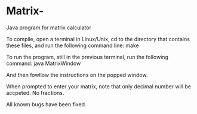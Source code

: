 Matrix-
=======

Java program for matrix calculator


To compile, open a terminal in Linux/Unix, cd to the directory that contains these files, and run the following command line:
make

To run the program, still in the previous terminal, run the following command:
java MatrixWindow

And then fowllow the instructions on the popped window. 

When prompted to enter your matrix, note that only decimal number will be accpeted. No fractions. 

All known bugs have been fixed.
